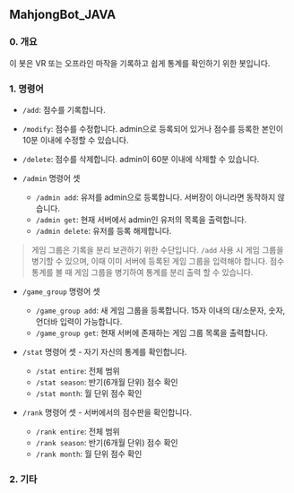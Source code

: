 ## MahjongBot_JAVA

### 0. 개요
이 봇은 VR 또는 오프라인 마작을 기록하고 쉽게 통계를 확인하기 위한 봇입니다. 

### 1. 명령어

- `/add`: 점수를 기록합니다.
- `/modify`: 점수를 수정합니다. admin으로 등록되어 있거나 점수를 등록한 본인이 10분 이내에 수정할 수 있습니다.
- `/delete`: 점수를 삭제합니다. admin이 60분 이내에 삭제할 수 있습니다.
  
- `/admin` 명령어 셋
  - `/admin add`: 유저를 admin으로 등록합니다. 서버장이 아니라면 동작하지 않습니다.
  - `/admin get`: 현재 서버에서 admin인 유저의 목록을 출력합니다.
  - `/admin delete`: 유저를 등록 해제합니다.

> 게임 그룹은 기록을 분리 보관하기 위한 수단입니다. `/add` 사용 시 게임 그룹을 병기할 수 있으며, 이때 이미 서버에 등록된 게임 그룹을 입력해야 합니다.
> 점수 통계를 볼 때 게임 그룹을 병기하여 통계를 분리 출력 할 수 있습니다. 
- `/game_group` 명령어 셋
  - `/game_group add`: 새 게임 그룹을 등록합니다. 15자 이내의 대/소문자, 숫자, 언더바 입력이 가능합니다.
  - `/game_group get`: 현재 서버에 존재하는 게임 그룹 목록을 출력합니다.
 
- `/stat` 명령어 셋 - 자기 자신의 통계를 확인합니다. 
  - `/stat entire`: 전체 범위
  - `/stat season`: 반기(6개월 단위) 점수 확인
  - `/stat month`: 월 단위 점수 확인
- `/rank` 명령어 셋 - 서버에서의 점수판을 확인합니다. 
  - `/rank entire`: 전체 범위
  - `/rank season`: 반기(6개월 단위) 점수 확인
  - `/rank month`: 월 단위 점수 확인
 
### 2. 기타
